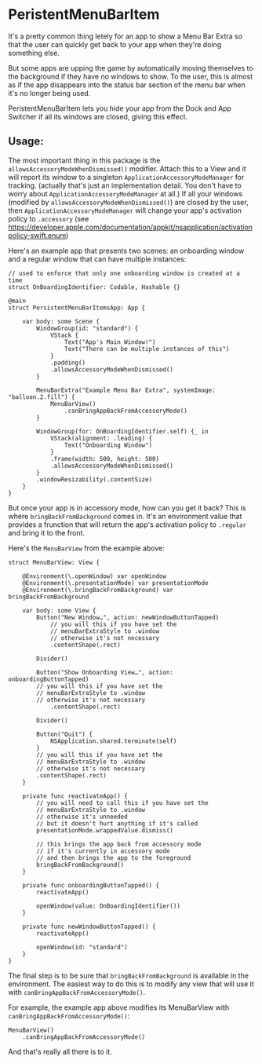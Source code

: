#  PeristentMenuBarItem

It's a pretty common thing letely for an app to show a Menu Bar Extra so that the user can quickly get back to your app when they're doing something else.

But some apps are upping the game by automatically moving themselves to the background if they have no windows to show. To the user, this is almost as if the app disappears into the status bar section of the menu bar when it's no longer being used.

PeristentMenuBarItem lets you hide your app from the Dock and App Switcher if all its windows are closed, giving this effect.

## Usage:

The most important thing in this package is the `allowsAccessoryModeWhenDismissed()` modifier.
Attach this to a View and it will report its window to a singleton `ApplicationAccessoryModeManager` for tracking. (actually that's just an implementation detail. You don't have to worry about `ApplicationAccessoryModeManager` at all.)
If all your windows (modified by `allowsAccessoryModeWhenDismissed()`) are closed by the user, then `ApplicationAccessoryModeManager` will change your app's activation policy to `.accessory` (see https://developer.apple.com/documentation/appkit/nsapplication/activationpolicy-swift.enum)

Here's an example app that presents two scenes: an onboarding window and a regular window that can have multiple instances:

    // used to enforce that only one onboarding window is created at a time
    struct OnBoardingIdentifier: Codable, Hashable {}

    @main
    struct PersistentMenuBarItemsApp: App {
        
        var body: some Scene {
            WindowGroup(id: "standard") {
                VStack {
                    Text("App's Main Window!")
                    Text("There can be multiple instances of this")
                }
                .padding()
                .allowsAccessoryModeWhenDismissed()
            }
      
            MenuBarExtra("Example Menu Bar Extra", systemImage: "balloon.2.fill") {
                MenuBarView()
                    .canBringAppBackFromAccessoryMode()
            }
            
            WindowGroup(for: OnBoardingIdentifier.self) {_ in
                VStack(alignment: .leading) {
                    Text("Onboarding Window")
                }
                .frame(width: 500, height: 500)
                .allowsAccessoryModeWhenDismissed()
            }
            .windowResizability(.contentSize)
        }
    }


But once your app is in accessory mode, how can you get it back? This is where `bringBackFromBackground` comes in. It's an environment value that provides a frunction that will return the app's activation policy to `.regular` and bring it to the front.

Here's the `MenuBarView` from the example above:

    struct MenuBarView: View {
                    
        @Environment(\.openWindow) var openWindow
        @Environment(\.presentationMode) var presentationMode
        @Environment(\.bringBackFromBackground) var bringBackFromBackground
        
        var body: some View {
            Button("New Window…", action: newWindowButtonTapped)
                // you will this if you have set the
                // menuBarExtraStyle to .window
                // otherwise it's not necessary
                .contentShape(.rect)

            Divider()

            Button("Show Onboarding View…", action: onboardingButtonTapped)
            // you will this if you have set the
            // menuBarExtraStyle to .window
            // otherwise it's not necessary
                .contentShape(.rect)

            Divider()

            Button("Quit") {
                NSApplication.shared.terminate(self)
            }
            // you will this if you have set the
            // menuBarExtraStyle to .window
            // otherwise it's not necessary
            .contentShape(.rect)
        }
        
        private func reactivateApp() {
            // you will need to call this if you have set the
            // menuBarExtraStyle to .window
            // otherwise it's unneeded
            // but it doesn't hurt anything if it's called
            presentationMode.wrappedValue.dismiss()

            // this brings the app back from accessory mode
            // if it's currently in accessory mode
            // and then brings the app to the foreground
            bringBackFromBackground()
        }
        
        private func onboardingButtonTapped() {
            reactivateApp()
            
            openWindow(value: OnBoardingIdentifier())
        }

        private func newWindowButtonTapped() {
            reactivateApp()

            openWindow(id: "standard")
        }
    }

The final step is to be sure that `bringBackFromBackground` is available in the environment. The easiest way to do this is to modify any view that will use it with `canBringAppBackFromAccessoryMode()`.

For example, the example app above modifies its MenuBarView with `canBringAppBackFromAccessoryMode()`:

    MenuBarView()
        .canBringAppBackFromAccessoryMode()

And that's really all there is to it.
